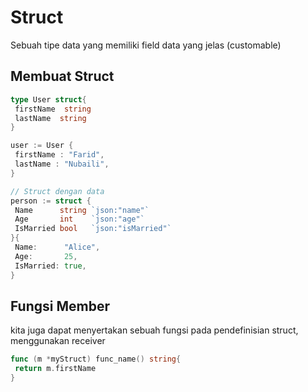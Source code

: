 # Struct

Sebuah tipe data yang memiliki field data yang jelas (customable)

## Membuat Struct

```go
type User struct{
 firstName  string
 lastName  string
}

user := User {
 firstName : "Farid",
 lastName : "Nubaili",
}

// Struct dengan data
person := struct {
 Name      string `json:"name"`
 Age       int    `json:"age"`
 IsMarried bool   `json:"isMarried"`
}{
 Name:      "Alice",
 Age:       25,
 IsMarried: true,
}

```

## Fungsi Member

kita juga dapat menyertakan sebuah fungsi pada pendefinisian struct, menggunakan receiver

```go
func (m *myStruct) func_name() string{
 return m.firstName
}
```
